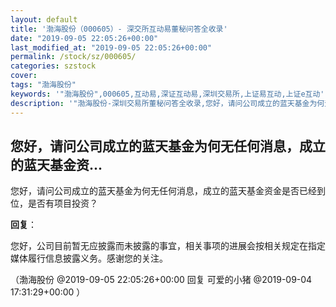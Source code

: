 ```yaml
---
layout: default
title: '渤海股份（000605）- 深交所互动易董秘问答全收录'
date: "2019-09-05 22:05:26+00:00"
last_modified_at: "2019-09-05 22:05:26+00:00"
permalink: /stock/sz/000605/
categories: szstock
cover: 
tags: "渤海股份"
keywords: '"渤海股份",000605,互动易,深证互动易,深圳交易所,上证易互动,上证e互动'
description: '"渤海股份-深圳交易所董秘问答全收录,您好，请问公司成立的蓝天基金为何无任何消息，成立的蓝天基金资金是否已经到位，是否有项目投资？"'
---
```


## 您好，请问公司成立的蓝天基金为何无任何消息，成立的蓝天基金资...

您好，请问公司成立的蓝天基金为何无任何消息，成立的蓝天基金资金是否已经到位，是否有项目投资？

**回复**：

您好，公司目前暂无应披露而未披露的事宜，相关事项的进展会按相关规定在指定媒体履行信息披露义务。感谢您的关注。 

（渤海股份  @2019-09-05 22:05:26+00:00 回复 可爱的小猪  @2019-09-04 17:31:29+00:00 ）

